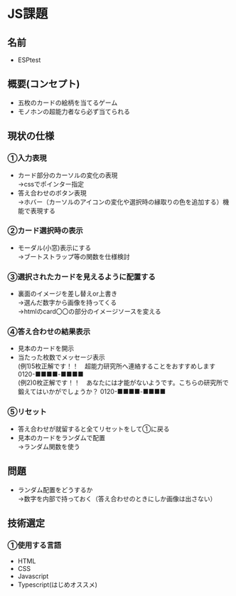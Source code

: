 # JS課題

## 名前

- ESPtest

## 概要(コンセプト)

- 五枚のカードの絵柄を当てるゲーム
- モノホンの超能力者なら必ず当てられる
  
## 現状の仕様

### ①入力表現

- カード部分のカーソルの変化の表現  
→cssでポインター指定
- 答え合わせのボタン表現  
→ホバー（カーソルのアイコンの変化や選択時の縁取りの色を追加する）機能で表現する

### ②カード選択時の表示

- モーダル(小窓)表示にする    
→ブートストラップ等の関数を仕様検討

### ③選択されたカードを見えるように配置する

- 裏面のイメージを差し替えor上書き  
→選んだ数字から画像を持ってくる  
→htmlのcard〇〇の部分のイメージソースを変える

### ④答え合わせの結果表示

- 見本のカードを開示
- 当たった枚数でメッセージ表示  
(例1)5枚正解です！！　超能力研究所へ連絡することをおすすめします
0120-■■■■-■■■■  
(例2)0枚正解です！！　あなたには才能がないようです。こちらの研究所で鍛えてはいかがでしょうか？
0120-■■■■-■■■■

### ⑤リセット

- 答え合わせが就留すると全てリセットをして①に戻る
- 見本のカードをランダムで配置  
→ランダム関数を使う

## 問題

- ランダム配置をどうするか  
→数字を内部で持っておく（答え合わせのときにしか画像は出さない）

## 技術選定

### ①使用する言語

- HTML
- CSS
- Javascript
- Typescript(はじめオススメ)
